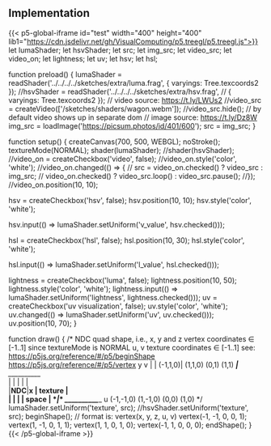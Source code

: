 ## Implementation


{{< p5-global-iframe id="test" width="400" height="400" lib1="https://cdn.jsdelivr.net/gh/VisualComputing/p5.treegl/p5.treegl.js">}}
let lumaShader;
let hsvShader;
let src;
let img_src;
let video_src;
let video_on;
let lightness;
let uv;
let hsv;
let hsl;

function preload() {
  lumaShader = readShader('../../../../sketches/extra/luma.frag',
    { varyings: Tree.texcoords2 });
  //hsvShader = readShader('../../../../sketches/extra/hsv.frag',
  //  { varyings: Tree.texcoords2 });
  // video source: https://t.ly/LWUs2
  //video_src = createVideo(['/sketches/shaders/wagon.webm']);
  //video_src.hide(); // by default video shows up in separate dom
  // image source: https://t.ly/Dz8W
  img_src = loadImage('https://picsum.photos/id/401/600');
  src = img_src;
}

function setup() {
  createCanvas(700, 500, WEBGL);
  noStroke();
  textureMode(NORMAL);
  shader(lumaShader);
  //shader(hsvShader);
  //video_on = createCheckbox('video', false);
  //video_on.style('color', 'white');
  //video_on.changed(() => {
  //  src = video_on.checked() ? video_src : img_src;
  //  video_on.checked() ? video_src.loop() : video_src.pause();
  //});
  //video_on.position(10, 10);
  
  hsv = createCheckbox('hsv', false);
  hsv.position(10, 10);
  hsv.style('color', 'white');

  hsv.input(() => lumaShader.setUniform('v_value', hsv.checked()));

  hsl = createCheckbox('hsl', false);
  hsl.position(10, 30);
  hsl.style('color', 'white');
  
  hsl.input(() => lumaShader.setUniform('l_value', hsl.checked()));
  
  lightness = createCheckbox('luma', false);
  lightness.position(10, 50);
  lightness.style('color', 'white');
  lightness.input(() => lumaShader.setUniform('lightness', lightness.checked()));
  uv = createCheckbox('uv visualization', false);
  uv.style('color', 'white');
  uv.changed(() => lumaShader.setUniform('uv', uv.checked()));
  uv.position(10, 70);
}

function draw() {
  /*
  NDC quad shape, i.e., x, y and z vertex coordinates ∈ [-1..1]
  since textureMode is NORMAL u, v texture coordinates ∈ [-1..1]
  see: https://p5js.org/reference/#/p5/beginShape
       https://p5js.org/reference/#/p5/vertex
          y                  v
          |                  |
  (-1,1,0)|   (1,1,0)        (0,1)     (1,1)
    *_____|_____*            *__________*   
    |     |     |            |          |        
    |____NDC____|__x         | texture  |        
    |     |     |            |  space   |
    *_____|_____*            *__________*___ u
  (-1,-1,0)   (1,-1,0)       (0,0)    (1,0) 
  */
  lumaShader.setUniform('texture', src);
  //hsvShader.setUniform('texture', src);
  beginShape();
  // format is: vertex(x, y, z, u, v)
  vertex(-1, -1, 0, 0, 1);
  vertex(1, -1, 0, 1, 1);
  vertex(1, 1, 0, 1, 0);
  vertex(-1, 1, 0, 0, 0);
  endShape();
}
{{< /p5-global-iframe >}}

